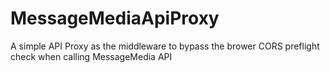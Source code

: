 # MessageMediaApiProxy
A simple API Proxy as the middleware to bypass the brower CORS preflight check when calling MessageMedia API

